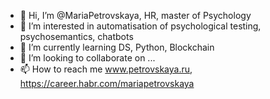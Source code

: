 - 👋 Hi, I’m @MariaPetrovskaya, HR, master of Psychology
- 👀 I’m interested in automatisation of psychological testing, psychosemantics, chatbots 
- 🌱 I’m currently learning DS, Python, Blockchain 
- 💞️ I’m looking to collaborate on ...
- 📫 How to reach me www.petrovskaya.ru, https://career.habr.com/mariapetrovskaya 

<!---
MariaPetrovskaya/MariaPetrovskaya is a ✨ special ✨ repository because its `README.md` (this file) appears on your GitHub profile.
You can click the Preview link to take a look at your changes.
--->
